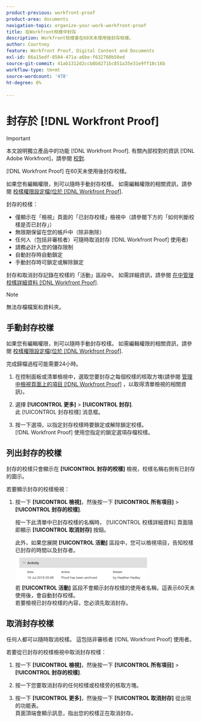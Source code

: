 ```yaml
---
product-previous: workfront-proof
product-area: documents
navigation-topic: organize-your-work-workfront-proof
title: 在Workfront校樣中封存
description: Workfront校樣會在60天未使用後封存校樣。
author: Courtney
feature: Workfront Proof, Digital Content and Documents
exl-id: 66a15edf-8504-471a-a6be-f632760b50ed
source-git-commit: 41ab1312d2ccb8b8271bc851a35e31e9ff18c16b
workflow-type: tm+mt
source-wordcount: '478'
ht-degree: 0%

---
```


# 封存於 [!DNL Workfront Proof]

>[!IMPORTANT]
>
>本文說明獨立產品中的功能 [!DNL Workfront Proof]. 有關內部校對的資訊 [!DNL Adobe Workfront]，請參閱 [校對](../../../review-and-approve-work/proofing/proofing.md).

[!DNL Workfront Proof] 在60天未使用後封存校樣。

如果您有編輯權限，則可以隨時手動封存校樣。 如需編輯權限的相關資訊，請參閱 [校樣權限設定檔(位於 [!DNL Workfront Proof]](../../../workfront-proof/wp-acct-admin/account-settings/proof-perm-profiles-in-wp.md).

封存的校樣：

* 僅顯示在「檢視」頁面的「已封存校樣」檢視中（請參閱下方的「如何判斷校樣是否已封存」）
* 無限期保留在您的帳戶中（除非刪除）
* 任何人（包括非審核者）可隨時取消封存 [!DNL Workfront Proof] 使用者)
* 請務必計入您的儲存限制
* 自動封存時自動鎖定
* 手動封存時可鎖定或解除鎖定

封存和取消封存記錄在校樣的「活動」區段中。 如需詳細資訊，請參閱 [在中管理校樣詳細資料 [!DNL Workfront Proof]](../../../workfront-proof/wp-work-proofsfiles/manage-your-work/manage-proof-details.md).

>[!NOTE]
>
>無法存檔檔案和資料夾。

## 手動封存校樣

如果您有編輯權限，則可以隨時手動封存校樣。 如需編輯權限的相關資訊，請參閱 [校樣權限設定檔(位於 [!DNL Workfront Proof]](../../../workfront-proof/wp-acct-admin/account-settings/proof-perm-profiles-in-wp.md).

完成歸檔過程可能需要24小時。

1. 在控制面板或清單檢視中，選取您要封存之每個校樣的核取方塊(請參閱  [管理中檢視頁面上的項目 [!DNL Workfront Proof]](../../../workfront-proof/wp-work-proofsfiles/manage-your-work/manage-items-on-views-page.md) ，以取得清單檢視的相關資訊)。

1. 選擇 **[!UICONTROL 更多]** > **[!UICONTROL 封存]**.\
   此 [!UICONTROL 封存校樣] 消息框。

1. 按一下選項，以指定封存校樣時要鎖定或解除鎖定校樣。\
   [!DNL Workfront Proof] 使用您指定的鎖定選項存檔校樣。

## 列出封存的校樣

封存的校樣只會顯示在 **[!UICONTROL 封存的校樣]** 檢視，校樣名稱右側有已封存的圖示。

若要顯示封存的校樣檢視：

1. 按一下 **[!UICONTROL 檢視]**，然後按一下 **[!UICONTROL 所有項目]** > **[!UICONTROL 封存的校樣]**.

   按一下此清單中已封存校樣的名稱時， [!UICONTROL 校樣詳細資料] 頁面隨即顯示 **[!UICONTROL 取消封存]** 按鈕。

   此外，如果您展開 **[!UICONTROL 活動]** 區段中，您可以檢視項目，告知校樣已封存的時間以及封存者。\
   ![Archived_proof_Activity_expanded.png](assets/archived-proof-activity-expanded-350x77.png)\
   若 **[!UICONTROL 活動]** 區段不會顯示封存校樣的使用者名稱，這表示60天未使用後，會自動封存校樣。\
   若要檢視已封存校樣的內容，您必須先取消封存。

## 取消封存校樣

任何人都可以隨時取消校樣。 這包括非審核者 [!DNL Workfront Proof] 使用者。

若要從已封存的校樣檢視中取消封存校樣：

1. 按一下 **[!UICONTROL 檢視]**，然後按一下 **[!UICONTROL 所有項目]** > **[!UICONTROL 封存的校樣]**.

1. 按一下您要取消封存的任何校樣或校樣旁的核取方塊。
1. 按一下 **[!UICONTROL 更多]**，然後按一下 **[!UICONTROL 取消封存]** 從出現的功能表。\
   頁面頂端會顯示訊息，指出您的校樣正在取消封存。
